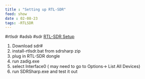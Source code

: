 ```yaml
---
title : "Setting up RTL-SDR"
feed: show
date : 02-08-23
tags: -RTLSDR
---
```


#rtlsdr #adsb #sdr
[RTL-SDR Setup](https://www.rtl-sdr.com/rtl-sdr-quick-start-guide/ "RTL-SDR")

1. Download sdr#
2. install-rtlsdr.bat from sdrsharp zip
3. plug in RTL-SDR dongle
4. run zadig.exe
5. select Interface0 ( may need to go to Options-> List All Devices)
6. run SDRSharp.exe and test it out